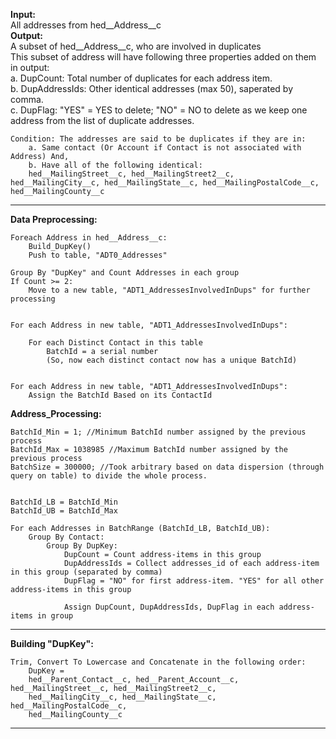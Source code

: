 
<b>Input:</b><br />
	All addresses from hed__Address__c <br />
<b>Output:</b><br />
	A subset of hed__Address__c, who are involved in duplicates <br />
	This subset of address will have following three properties added on them in output:<br />
	a. DupCount: Total number of duplicates for each address item.<br />
	b. DupAddressIds: Other identical addresses (max 50), saperated by comma.<br />
	c. DupFlag: "YES" = YES to delete; "NO" = NO to delete as we keep one address from the list of duplicate addresses.<br />

	Condition: The addresses are said to be duplicates if they are in:
		a. Same contact (Or Account if Contact is not associated with Address) And,
		b. Have all of the following identical: 
		hed__MailingStreet__c, hed__MailingStreet2__c, hed__MailingCity__c, hed__MailingState__c, hed__MailingPostalCode__c, hed__MailingCounty__c
		
<hr />
<b>Data Preprocessing: </b>

	Foreach Address in hed__Address__c:
		Build_DupKey()
		Push to table, "ADT0_Addresses"

	Group By "DupKey" and Count Addresses in each group
	If Count >= 2:
		Move to a new table, "ADT1_AddressesInvolvedInDups" for further processing


	For each Address in new table, "ADT1_AddressesInvolvedInDups":
		
		For each Distinct Contact in this table
			BatchId = a serial number
			(So, now each distinct contact now has a unique BatchId)


	For each Address in new table, "ADT1_AddressesInvolvedInDups":
		Assign the BatchId Based on its ContactId


<b>Address_Processing:</b>

	BatchId_Min = 1; //Minimum BatchId number assigned by the previous process
	BatchId_Max = 1038985 //Maximum BatchId number assigned by the previous process
	BatchSize = 300000; //Took arbitrary based on data dispersion (through query on table) to divide the whole process.


	BatchId_LB = BatchId_Min
	BatchId_UB = BatchId_Max

	For each Addresses in BatchRange (BatchId_LB, BatchId_UB):
		Group By Contact:
			Group By DupKey:
				DupCount = Count address-items in this group
				DupAddressIds = Collect addresses_id of each address-item in this group (separated by comma)
				DupFlag = "NO" for first address-item. "YES" for all other address-items in this group

				Assign DupCount, DupAddressIds, DupFlag in each address-items in group
				
				
<hr />
<b>Building "DupKey": </b>

	Trim, Convert To Lowercase and Concatenate in the following order:
		DupKey = 
		hed__Parent_Contact__c, hed__Parent_Account__c,  hed__MailingStreet__c, hed__MailingStreet2__c, 
		hed__MailingCity__c, hed__MailingState__c, hed__MailingPostalCode__c,
		hed__MailingCounty__c
		
<hr />
